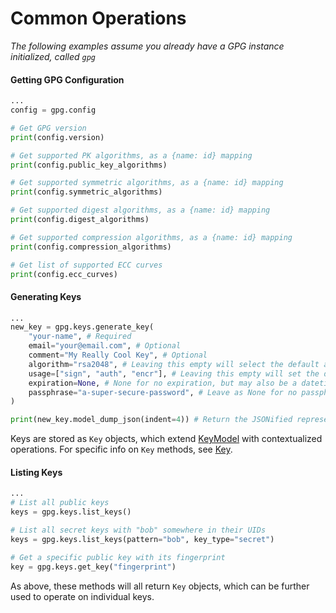 # Common Operations

*The following examples assume you already have a GPG instance initialized, called `gpg`*
#### Getting GPG Configuration

```python
...
config = gpg.config

# Get GPG version
print(config.version)

# Get supported PK algorithms, as a {name: id} mapping
print(config.public_key_algorithms)

# Get supported symmetric algorithms, as a {name: id} mapping
print(config.symmetric_algorithms)

# Get supported digest algorithms, as a {name: id} mapping
print(config.digest_algorithms)

# Get supported compression algorithms, as a {name: id} mapping
print(config.compression_algorithms)

# Get list of supported ECC curves
print(config.ecc_curves)
```

#### Generating Keys

```python
...
new_key = gpg.keys.generate_key(
    "your-name", # Required
    email="your@email.com", # Optional
    comment="My Really Cool Key", # Optional
    algorithm="rsa2048", # Leaving this empty will select the default algorithm
    usage=["sign", "auth", "encr"], # Leaving this empty will set the default usage.
    expiration=None, # None for no expiration, but may also be a datetime/timedelta/int seconds
    passphrase="a-super-secure-password", # Leave as None for no passphrase
)

print(new_key.model_dump_json(indent=4)) # Return the JSONified representation of the key
```

Keys are stored as `Key` objects, which extend [KeyModel](../api/models/keys.md/#key-model) with contextualized operations. For specific info on `Key` methods, see [Key](../api/operators/keys.md#key-key-wrapper).

#### Listing Keys

```python
...
# List all public keys
keys = gpg.keys.list_keys()

# List all secret keys with "bob" somewhere in their UIDs
keys = gpg.keys.list_keys(pattern="bob", key_type="secret")

# Get a specific public key with its fingerprint
key = gpg.keys.get_key("fingerprint")
```

As above, these methods will all return `Key` objects, which can be further used to operate on individual keys.

